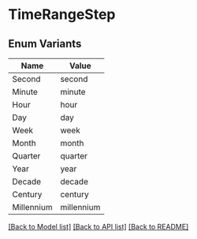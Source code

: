 # TimeRangeStep

## Enum Variants

| Name | Value |
|---- | -----|
| Second | second |
| Minute | minute |
| Hour | hour |
| Day | day |
| Week | week |
| Month | month |
| Quarter | quarter |
| Year | year |
| Decade | decade |
| Century | century |
| Millennium | millennium |


[[Back to Model list]](../README.md#documentation-for-models) [[Back to API list]](../README.md#documentation-for-api-endpoints) [[Back to README]](../README.md)


